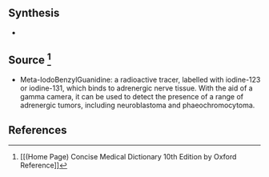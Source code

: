 ## Synthesis
- 
## Source [^1]
- Meta-IodoBenzylGuanidine: a radioactive tracer, labelled with iodine-123 or iodine-131, which binds to adrenergic nerve tissue. With the aid of a gamma camera, it can be used to detect the presence of a range of adrenergic tumors, including neuroblastoma and phaeochromocytoma.
## References

[^1]: [[(Home Page) Concise Medical Dictionary 10th Edition by Oxford Reference]]